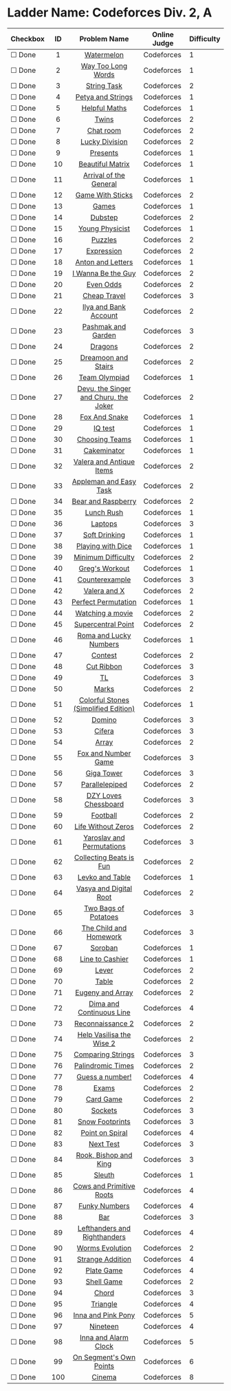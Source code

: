 # Ladder Name: Codeforces Div. 2, A

| Checkbox | ID  | Problem Name | Online Judge | Difficulty |
|---|:---:|:---:|---|---|
|&#9744; Done|1|[Watermelon](http://codeforces.com/problemset/problem/4/A)|Codeforces|1|
|&#9744; Done|2|[Way Too Long Words](http://codeforces.com/problemset/problem/71/A)|Codeforces|1|
|&#9744; Done|3|[String Task](http://codeforces.com/problemset/problem/118/A)|Codeforces|2|
|&#9744; Done|4|[Petya and Strings](http://codeforces.com/problemset/problem/112/A)|Codeforces|1|
|&#9744; Done|5|[Helpful Maths](http://codeforces.com/problemset/problem/339/A)|Codeforces|1|
|&#9744; Done|6|[Twins](http://codeforces.com/problemset/problem/160/A)|Codeforces|2|
|&#9744; Done|7|[Chat room](http://codeforces.com/problemset/problem/58/A)|Codeforces|2|
|&#9744; Done|8|[Lucky Division](http://codeforces.com/problemset/problem/122/A)|Codeforces|2|
|&#9744; Done|9|[Presents](http://codeforces.com/problemset/problem/136/A)|Codeforces|1|
|&#9744; Done|10|[Beautiful Matrix](http://codeforces.com/problemset/problem/263/A)|Codeforces|1|
|&#9744; Done|11|[Arrival of the General](http://codeforces.com/problemset/problem/144/A)|Codeforces|1|
|&#9744; Done|12|[Game With Sticks](http://codeforces.com/problemset/problem/451/A)|Codeforces|2|
|&#9744; Done|13|[Games](http://codeforces.com/problemset/problem/268/A)|Codeforces|1|
|&#9744; Done|14|[Dubstep](http://codeforces.com/problemset/problem/208/A)|Codeforces|2|
|&#9744; Done|15|[Young Physicist](http://codeforces.com/problemset/problem/69/A)|Codeforces|1|
|&#9744; Done|16|[Puzzles](http://codeforces.com/problemset/problem/337/A)|Codeforces|2|
|&#9744; Done|17|[Expression](http://codeforces.com/problemset/problem/479/A)|Codeforces|2|
|&#9744; Done|18|[Anton and Letters](http://codeforces.com/problemset/problem/443/A)|Codeforces|1|
|&#9744; Done|19|[I Wanna Be the Guy](http://codeforces.com/problemset/problem/469/A)|Codeforces|2|
|&#9744; Done|20|[Even Odds](http://codeforces.com/problemset/problem/318/A)|Codeforces|2|
|&#9744; Done|21|[Cheap Travel](http://codeforces.com/problemset/problem/466/A)|Codeforces|3|
|&#9744; Done|22|[Ilya and Bank Account](http://codeforces.com/problemset/problem/313/A)|Codeforces|2|
|&#9744; Done|23|[Pashmak and Garden](http://codeforces.com/problemset/problem/459/A)|Codeforces|3|
|&#9744; Done|24|[Dragons](http://codeforces.com/problemset/problem/230/A)|Codeforces|2|
|&#9744; Done|25|[Dreamoon and Stairs](http://codeforces.com/problemset/problem/476/A)|Codeforces|2|
|&#9744; Done|26|[Team Olympiad](http://codeforces.com/problemset/problem/490/A)|Codeforces|1|
|&#9744; Done|27|[Devu, the Singer and Churu, the Joker](http://codeforces.com/problemset/problem/439/A)|Codeforces|2|
|&#9744; Done|28|[Fox And Snake](http://codeforces.com/problemset/problem/510/A)|Codeforces|1|
|&#9744; Done|29|[IQ test](http://codeforces.com/problemset/problem/25/A)|Codeforces|1|
|&#9744; Done|30|[Choosing Teams](http://codeforces.com/problemset/problem/432/A)|Codeforces|1|
|&#9744; Done|31|[Cakeminator](http://codeforces.com/problemset/problem/330/A)|Codeforces|1|
|&#9744; Done|32|[Valera and Antique Items](http://codeforces.com/problemset/problem/441/A)|Codeforces|2|
|&#9744; Done|33|[Appleman and Easy Task](http://codeforces.com/problemset/problem/462/A)|Codeforces|2|
|&#9744; Done|34|[Bear and Raspberry](http://codeforces.com/problemset/problem/385/A)|Codeforces|2|
|&#9744; Done|35|[Lunch Rush](http://codeforces.com/problemset/problem/276/A)|Codeforces|1|
|&#9744; Done|36|[Laptops](http://codeforces.com/problemset/problem/456/A)|Codeforces|3|
|&#9744; Done|37|[Soft Drinking](http://codeforces.com/problemset/problem/151/A)|Codeforces|1|
|&#9744; Done|38|[Playing with Dice](http://codeforces.com/problemset/problem/378/A)|Codeforces|1|
|&#9744; Done|39|[Minimum Difficulty](http://codeforces.com/problemset/problem/496/A)|Codeforces|2|
|&#9744; Done|40|[Greg's Workout](http://codeforces.com/problemset/problem/255/A)|Codeforces|1|
|&#9744; Done|41|[Counterexample ](http://codeforces.com/problemset/problem/483/A)|Codeforces|3|
|&#9744; Done|42|[Valera and X](http://codeforces.com/problemset/problem/404/A)|Codeforces|2|
|&#9744; Done|43|[Perfect Permutation](http://codeforces.com/problemset/problem/233/A)|Codeforces|1|
|&#9744; Done|44|[Watching a movie](http://codeforces.com/problemset/problem/499/A)|Codeforces|2|
|&#9744; Done|45|[Supercentral Point](http://codeforces.com/problemset/problem/165/A)|Codeforces|2|
|&#9744; Done|46|[Roma and Lucky Numbers](http://codeforces.com/problemset/problem/262/A)|Codeforces|1|
|&#9744; Done|47|[Contest](http://codeforces.com/problemset/problem/501/A)|Codeforces|2|
|&#9744; Done|48|[Cut Ribbon](http://codeforces.com/problemset/problem/189/A)|Codeforces|3|
|&#9744; Done|49|[TL](http://codeforces.com/problemset/problem/350/A)|Codeforces|3|
|&#9744; Done|50|[Marks](http://codeforces.com/problemset/problem/152/A)|Codeforces|2|
|&#9744; Done|51|[Colorful Stones (Simplified Edition)](http://codeforces.com/problemset/problem/265/A)|Codeforces|1|
|&#9744; Done|52|[Domino](http://codeforces.com/problemset/problem/353/A)|Codeforces|3|
|&#9744; Done|53|[Cifera](http://codeforces.com/problemset/problem/114/A)|Codeforces|3|
|&#9744; Done|54|[Array](http://codeforces.com/problemset/problem/300/A)|Codeforces|2|
|&#9744; Done|55|[Fox and Number Game](http://codeforces.com/problemset/problem/389/A)|Codeforces|3|
|&#9744; Done|56|[Giga Tower](http://codeforces.com/problemset/problem/488/A)|Codeforces|3|
|&#9744; Done|57|[Parallelepiped](http://codeforces.com/problemset/problem/224/A)|Codeforces|2|
|&#9744; Done|58|[DZY Loves Chessboard](http://codeforces.com/problemset/problem/445/A)|Codeforces|3|
|&#9744; Done|59|[Football](http://codeforces.com/problemset/problem/43/A)|Codeforces|2|
|&#9744; Done|60|[Life Without Zeros](http://codeforces.com/problemset/problem/75/A)|Codeforces|2|
|&#9744; Done|61|[Yaroslav and Permutations](http://codeforces.com/problemset/problem/296/A)|Codeforces|3|
|&#9744; Done|62|[Collecting Beats is Fun](http://codeforces.com/problemset/problem/373/A)|Codeforces|2|
|&#9744; Done|63|[Levko and Table](http://codeforces.com/problemset/problem/361/A)|Codeforces|1|
|&#9744; Done|64|[Vasya and Digital Root](http://codeforces.com/problemset/problem/355/A)|Codeforces|2|
|&#9744; Done|65|[Two Bags of Potatoes](http://codeforces.com/problemset/problem/239/A)|Codeforces|3|
|&#9744; Done|66|[The Child and Homework](http://codeforces.com/problemset/problem/437/A)|Codeforces|3|
|&#9744; Done|67|[Soroban](http://codeforces.com/problemset/problem/363/A)|Codeforces|1|
|&#9744; Done|68|[Line to Cashier](http://codeforces.com/problemset/problem/408/A)|Codeforces|1|
|&#9744; Done|69|[Lever](http://codeforces.com/problemset/problem/376/A)|Codeforces|2|
|&#9744; Done|70|[Table](http://codeforces.com/problemset/problem/359/A)|Codeforces|2|
|&#9744; Done|71|[Eugeny and Array](http://codeforces.com/problemset/problem/302/A)|Codeforces|2|
|&#9744; Done|72|[Dima and Continuous Line](http://codeforces.com/problemset/problem/358/A)|Codeforces|4|
|&#9744; Done|73|[Reconnaissance 2](http://codeforces.com/problemset/problem/34/A)|Codeforces|2|
|&#9744; Done|74|[Help Vasilisa the Wise 2](http://codeforces.com/problemset/problem/143/A)|Codeforces|2|
|&#9744; Done|75|[Comparing Strings](http://codeforces.com/problemset/problem/186/A)|Codeforces|3|
|&#9744; Done|76|[Palindromic Times](http://codeforces.com/problemset/problem/108/A)|Codeforces|2|
|&#9744; Done|77|[Guess a number!](http://codeforces.com/problemset/problem/416/A)|Codeforces|4|
|&#9744; Done|78|[Exams](http://codeforces.com/problemset/problem/194/A)|Codeforces|2|
|&#9744; Done|79|[Card Game](http://codeforces.com/problemset/problem/106/A)|Codeforces|2|
|&#9744; Done|80|[Sockets](http://codeforces.com/problemset/problem/257/A)|Codeforces|3|
|&#9744; Done|81|[Snow Footprints](http://codeforces.com/problemset/problem/298/A)|Codeforces|3|
|&#9744; Done|82|[Point on Spiral](http://codeforces.com/problemset/problem/279/A)|Codeforces|4|
|&#9744; Done|83|[Next Test](http://codeforces.com/problemset/problem/27/A)|Codeforces|3|
|&#9744; Done|84|[Rook, Bishop and King](http://codeforces.com/problemset/problem/370/A)|Codeforces|3|
|&#9744; Done|85|[Sleuth](http://codeforces.com/problemset/problem/49/A)|Codeforces|1|
|&#9744; Done|86|[Cows and Primitive Roots](http://codeforces.com/problemset/problem/284/A)|Codeforces|4|
|&#9744; Done|87|[Funky Numbers](http://codeforces.com/problemset/problem/192/A)|Codeforces|4|
|&#9744; Done|88|[Bar](http://codeforces.com/problemset/problem/56/A)|Codeforces|3|
|&#9744; Done|89|[Lefthanders and Righthanders ](http://codeforces.com/problemset/problem/234/A)|Codeforces|4|
|&#9744; Done|90|[Worms Evolution](http://codeforces.com/problemset/problem/31/A)|Codeforces|2|
|&#9744; Done|91|[Strange Addition](http://codeforces.com/problemset/problem/305/A)|Codeforces|4|
|&#9744; Done|92|[Plate Game](http://codeforces.com/problemset/problem/197/A)|Codeforces|4|
|&#9744; Done|93|[Shell Game](http://codeforces.com/problemset/problem/35/A)|Codeforces|2|
|&#9744; Done|94|[Chord](http://codeforces.com/problemset/problem/88/A)|Codeforces|3|
|&#9744; Done|95|[Triangle](http://codeforces.com/problemset/problem/18/A)|Codeforces|4|
|&#9744; Done|96|[Inna and Pink Pony](http://codeforces.com/problemset/problem/374/A)|Codeforces|5|
|&#9744; Done|97|[Nineteen](http://codeforces.com/problemset/problem/393/A)|Codeforces|4|
|&#9744; Done|98|[Inna and Alarm Clock](http://codeforces.com/problemset/problem/390/A)|Codeforces|5|
|&#9744; Done|99|[On Segment's Own Points](http://codeforces.com/problemset/problem/397/A)|Codeforces|6|
|&#9744; Done|100|[Cinema](http://codeforces.com/problemset/problem/200/A)|Codeforces|8|
